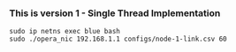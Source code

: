 ### This is version 1 - Single Thread Implementation

```
sudo ip netns exec blue bash
sudo ./opera_nic 192.168.1.1 configs/node-1-link.csv 60
```

